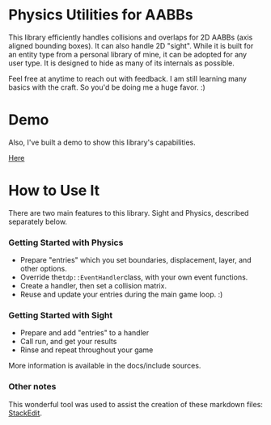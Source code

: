 # Physics Utilities for AABBs
This library efficiently handles collisions and overlaps for 2D AABBs (axis aligned bounding boxes). It can also handle 2D "sight". While it is built for an entity type from a personal library of mine, it can be adopted for any user type. It is designed to hide as many of its internals as possible.

Feel free at anytime to reach out with feedback. I am still learning many basics with the craft. So you'd be doing me a huge favor. :)

# Demo
Also, I've built a demo to show this library's capabilities.

[Here](https://ariajanke.github.io/aabbtdp/demo-wasm/bin/spa_out.html)

# How to Use It
There are two main features to this library. Sight and Physics, described separately below.

### Getting Started with Physics
- Prepare "entries" which you set boundaries, displacement, layer, and other options.
- Override the`tdp::EventHandler`class, with your own event functions.
- Create a handler, then set a collision matrix.
- Reuse and update your entries during the main game loop. :)

### Getting Started with Sight
- Prepare and add "entries" to a handler
- Call run, and get your results
- Rinse and repeat throughout your game

More information is available in the docs/include sources.

### Other notes
This wonderful tool was used to assist the creation of these markdown files: [StackEdit](https://stackedit.io/).
